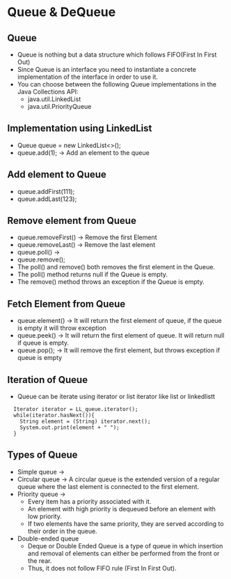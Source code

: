 # Queue & DeQueue
## Queue
- Queue is nothing but a data structure which follows FIFO(First In First Out)
- Since Queue is an interface you need to instantiate a concrete implementation of the interface in order to use it.
- You can choose between the following Queue implementations in the Java Collections API:
  - java.util.LinkedList 
  - java.util.PriorityQueue

## Implementation using LinkedList
- Queue<Integer> queue = new LinkedList<>();
- queue.add(1); -> Add an element to the queue
## Add element to Queue
- queue.addFirst(111);
- queue.addLast(123);
## Remove element from  Queue
- queue.removeFirst() -> Remove the first Element
- queue.removeLast() -> Remove the last element
- queue.poll() -> 
- queue.remove();
- The poll() and remove() both removes the first element in the Queue.
- The poll() method returns null if the Queue is empty. 
- The remove() method throws an exception if the Queue is empty.
## Fetch Element from Queue
- queue.element() -> It will return the first  element  of queue, if the queue  is empty it  will throw exception
- queue.peek() -> It will return the first element of queue. It will return  null if queue is  empty.
- queue.pop(); -> It will remove the  first element, but throws exception if queue is empty
## Iteration of Queue
- Queue can be iterate using  iterator or list iterator like list or linkedlistt 
```
  Iterator iterator = LL_queue.iterator();
  while(iterator.hasNext()){
    String element = (String) iterator.next();
    System.out.print(element + " ");
  }
```

## Types of Queue
- Simple queue ->
- Circular queue -> A circular queue is the extended version of a regular queue where the last element is connected to the first element.
- Priority queue ->
  - Every item has a priority associated with it.
  - An element with high priority is dequeued before an element with low priority.
  - If two elements have the same priority, they are served according to their order in the queue.
- Double-ended queue
  - Deque or Double Ended Queue is a type of queue in which insertion and removal of elements can either be performed from the front or the rear. 
  - Thus, it does not follow FIFO rule (First In First Out).


